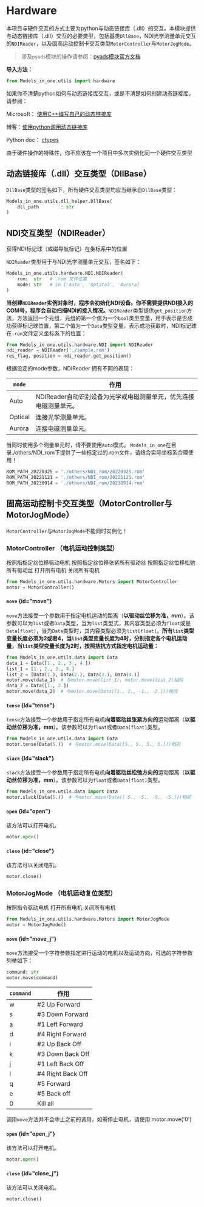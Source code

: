 # Hardware

本项目与硬件交互的方式主要为python与动态链接库（<path>.dll</path>）的交互。本模块提供与动态链接库（<path>.dll</path>）交互的必要类型，包括基类<code>DllBase</code>，NDI光学测量单元交互的<code>NDIReader</code>，以及固高运动控制卡交互类型<code>MotorController</code>与<code>MotorJogMode</code>。

> 涉及`pyads`模块的操作请参阅：[pyads模块官方文档](https://pydas.readthedocs.io/en/latest/)

**导入方法：**
```python 
from Models_in_one.utils import hardware
```
<note>
如果你不清楚python如何与动态链接库交互，或是不清楚如何创建动态链接库，请参阅：
<procedure title="">
<p>Microsoft： <a href="https://learn.microsoft.com/zh-cn/cpp/build/walkthrough-creating-and-using-a-dynamic-link-library-cpp?view=msvc-170">使用C++编写自己的动态链接库</a></p>
<p>博客：<a href="https://www.cnblogs.com/FHC1994/p/11421229.html">使用python调用动态链接库</a></p>
<p>Python doc： <a href="https://docs.python.org/3/library/ctypes.html">ctypes</a></p>
</procedure>
</note>

<warning>由于硬件操作的特殊性，你不应该在一个项目中多次实例化同一个硬件交互类型</warning>

## 动态链接库（.dll）交互类型（DllBase）
`DllBase`类型的签名如下，所有硬件交互类型均应当继承自`DllBase`类型：
```python
Models_in_one.utils.dll_helper.DllBase(
    dll_path        : str
)
```

## NDI交互类型（NDIReader）

<deflist collapsible="true">
<def title="get_position()">
获得NDI标记球（或磁导航标记）在坐标系中的位置
</def>
</deflist>

`NDIReader`类型用于与NDI光学测量单元交互，签名如下：
```python
Models_in_one.utils.hardware.NDI.NDIReader(
    rom:  str   # .rom 文件位置
    mode: str   # in ['Auto', 'Optical', 'Aurora]
)
```

**当创建`NDIReader`实例对象时，程序会初始化NDI设备。你不需要提供NDI接入的COM号，程序会自动扫描NDI的接入情况。**`NDIReader`类型提供`get_position`方法，方法返回一个元组，元组的第一个值为一个`bool`类型变量，用于表示是否成功获得标记球位置，第二个值为一个`Data`类型变量，表示成功获取时，NDI标记球在`.rom`文件定义坐标系下的位置：
```python
from Models_in_one.utils.hardware.NDI import NDIReader
ndi_reader = NDIReader('./sample.rom')
res_flag, position = ndi_reader.get_position()
```
根据设定的mode参数，NDIReader 拥有不同的表现：

| `mode`  | 作用                                    |
|---------|---------------------------------------|
| Auto    | NDIReader自动识别设备为光学或电磁测量单元，优先连接电磁测量单元。 |
| Optical | 连接光学测量单元。                             |
| Aurora  | 连接电磁测量单元。                             |

<warning>当同时使用多个测量单元时，请不要使用<code>Auto</code>模式。</warning>
<note>
<code>Models_in_one</code>在目录<path>./others/NDI_rom</path>下提供了一些标定过的<path>.rom</path>文件，请结合实际坐标系合理使用！
</note>

```python
ROM_PATH_20220325 = './others/NDI_rom/20220325.rom'
ROM_PATH_20221121 = './others/NDI_rom/20221121.rom'
ROM_PATH_20230914 = './others/NDI_rom/20230914.rom'
```

## 固高运动控制卡交互类型（MotorController与MotorJogMode）
<warning><code>MotorController</code>与<code>MotorJogMode</code>不能同时实例化！</warning>

### MotorController （电机运动控制类型）
<deflist collapsible="true">
<def title="move(displacements)">
<a anchor="move">按照指指定丝位移驱动电机</a>
</def>
<def title="tense(displacement)">
<a anchor="tense">按照指定丝位移张紧所有驱动丝</a>
</def>
<def title="slack(displacement)">
<a anchor="slack">按照指定丝位移松弛所有驱动丝</a>
</def>
<def title="open()">
<a anchor="open">打开所有电机</a>
</def>
<def title="close()">
<a anchor="close">关闭所有电机</a>
</def>
</deflist>

```python
from Models_in_one.utils.hardware.Motors import MotorController
motor = MotorController()
```
#### `move` {id="move"}

`move`方法接受一个参数用于指定电机运动的距离（**以驱动丝位移为准，mm**）。该参数可以为`list`或者`Data`类型，当为`list`类型式，其内容类型必须为`float`或是`Data[float]`，当为`Data`类型时，其内容类型必须为`list[float]`。**所有`list`类型变量长度必须为2或者4，当`list`类型变量长度为4时，分别指定各个电机运动量，当`list`类型变量长度为2时，按照拮抗方式指定电机运动量：**
```python
from Models_in_one.utils.data import Data
data_1 = Data([1., 2., 3., 4.])
list_1 = [1., 2., 3., 4.]
list_2 = [Data(1.), Data(2.), Data(3.), Data(4.)]
motor.move(data_1)  # 与motor.move(list_1), motor.move(list_2)相同
data_2 = Data([1., 2.])
motor.move(data_2)  # 与motor.move(Data([1., 2., -1., -2.]))相同
```
#### `tense` {id="tense"}

`tense`方法接受一个参数用于指定所有电机**向着驱动丝张紧方向的**运动距离（**以驱动丝位移为准，mm**）。该参数可以为`float`或者`Data[float]`类型。
```python
from Models_in_one.utils.data import Data
motor.tense(Data(5.))  # 与motor.move(Data([5., 5., 5., 5.]))相同
```
#### `slack` {id="slack"}

`slack`方法接受一个参数用于指定所有电机**向着驱动丝松弛方向的**运动距离（**以驱动丝位移为准，mm**）。该参数可以为`float`或者`Data[float]`类型。
```python
from Models_in_one.utils.data import Data
motor.slack(Data(5.))  # 与motor.move(Data([-5., -5., -5., -5.]))相同
```

#### `open` {id="open"}

该方法可以打开电机。
```python
motor.open()
```

#### `close` {id="close"}

该方法可以关闭电机。
```python
motor.close()
```


### MotorJogMode （电机运动复位类型）

<deflist collapsible="true">
<def title="move(command)">
<a anchor="move_j">按照指令驱动电机</a>
</def>
<def title="open()">
<a anchor="open_j">打开所有电机</a>
</def>
<def title="close()">
<a anchor="close_j">关闭所有电机</a>
</def>
</deflist>

```python
from Models_in_one.utils.hardware.Motors import MotorJogMode
motor = MotorJogMode()
```
#### `move` {id="move_j"}

`move`方法接受一个字符参数指定进行运动的电机以及运动方向，可选的字符参数列举如下：
```python
command: str
motor.move(command)
```
| `command` | 作用                |
|-----------|-------------------|
| w         | #2 Up Forward     |
| s         | #3 Down Forward   |
| a         | #1 Left Forward   |
| d         | #4 Right Forward  |
| i         | #2 Up Back Off    |
| k         | #3 Down Back Off  |
| j         | #1 Left Back Off  |
| l         | #4 Right Back Off |
| q         | #5 Forward        |
| e         | #5 Back off       |
| 0         | Kill all          |

<warning>
调用<code>move</code>方法并不会中止之前的调用，如需停止电机，请使用
<code-block lang="python">
motor.move('0')
</code-block>
</warning>

#### `open` {id="open_j"}

该方法可以打开电机。
```python
motor.open()
```

#### `close` {id="close_j"}

该方法可以关闭电机。
```python
motor.close()
```